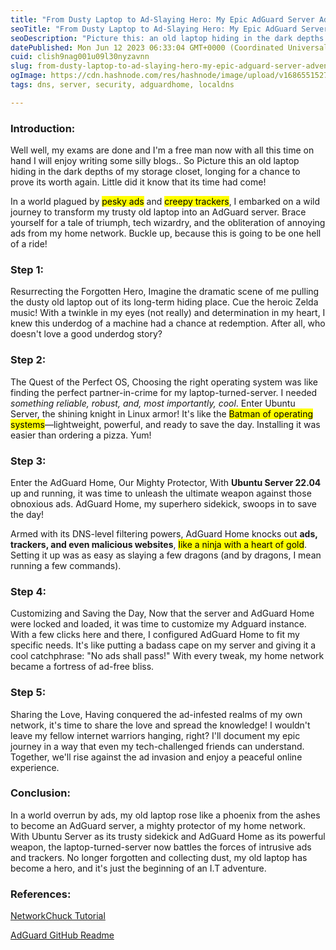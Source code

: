 ```yaml
---
title: "From Dusty Laptop to Ad-Slaying Hero: My Epic AdGuard Server Adventure!"
seoTitle: "From Dusty Laptop to Ad-Slaying Hero: My Epic AdGuard Server Adventure"
seoDescription: "Picture this: an old laptop hiding in the dark depths of my storage closet, longing for a chance to prove its worth again. Little did it know that its time"
datePublished: Mon Jun 12 2023 06:33:04 GMT+0000 (Coordinated Universal Time)
cuid: clish9nag001u09l30nyzavnn
slug: from-dusty-laptop-to-ad-slaying-hero-my-epic-adguard-server-adventure
ogImage: https://cdn.hashnode.com/res/hashnode/image/upload/v1686551527126/1d46628e-0a32-41e1-8622-aa338cba3bb8.png
tags: dns, server, security, adguardhome, localdns

---
```


### Introduction:

Well well, my exams are done and I'm a free man now with all this time on hand I will enjoy writing some silly blogs.. So Picture this an old laptop hiding in the dark depths of my storage closet, longing for a chance to prove its worth again. Little did it know that its time had come!

In a world plagued by <mark>pesky ads</mark> and <mark>creepy trackers</mark>, I embarked on a wild journey to transform my trusty old laptop into an AdGuard server. Brace yourself for a tale of triumph, tech wizardry, and the obliteration of annoying ads from my home network. Buckle up, because this is going to be one hell of a ride!

### Step 1:

Resurrecting the Forgotten Hero, Imagine the dramatic scene of me pulling the dusty old laptop out of its long-term hiding place. Cue the heroic Zelda music! With a twinkle in my eyes (not really) and determination in my heart, I knew this underdog of a machine had a chance at redemption. After all, who doesn't love a good underdog story?

### Step 2:

The Quest of the Perfect OS, Choosing the right operating system was like finding the perfect partner-in-crime for my laptop-turned-server. I needed *something reliable, robust, and, most importantly, cool*. Enter Ubuntu Server, the shining knight in Linux armor! It's like the <mark>Batman of operating systems</mark>—lightweight, powerful, and ready to save the day. Installing it was easier than ordering a pizza. Yum!

### Step 3:

Enter the AdGuard Home, Our Mighty Protector, With **Ubuntu Server 22.04** up and running, it was time to unleash the ultimate weapon against those obnoxious ads. AdGuard Home, my superhero sidekick, swoops in to save the day!

Armed with its DNS-level filtering powers, AdGuard Home knocks out **ads, trackers, and even malicious websites**, <mark>like a ninja with a heart of gold</mark>. Setting it up was as easy as slaying a few dragons (and by dragons, I mean running a few commands).

### Step 4:

Customizing and Saving the Day, Now that the server and AdGuard Home were locked and loaded, it was time to customize my Adguard instance. With a few clicks here and there, I configured AdGuard Home to fit my specific needs. It's like putting a badass cape on my server and giving it a cool catchphrase: "No ads shall pass!" With every tweak, my home network became a fortress of ad-free bliss.

### Step 5:

Sharing the Love, Having conquered the ad-infested realms of my own network, it's time to share the love and spread the knowledge! I wouldn't leave my fellow internet warriors hanging, right? I'll document my epic journey in a way that even my tech-challenged friends can understand. Together, we'll rise against the ad invasion and enjoy a peaceful online experience.

### Conclusion:

In a world overrun by ads, my old laptop rose like a phoenix from the ashes to become an AdGuard server, a mighty protector of my home network. With Ubuntu Server as its trusty sidekick and AdGuard Home as its powerful weapon, the laptop-turned-server now battles the forces of intrusive ads and trackers. No longer forgotten and collecting dust, my old laptop has become a hero, and it's just the beginning of an I.T adventure.

### References:

[NetworkChuck Tutorial](https://youtu.be/B2V_8M9cjYw)

[AdGuard GitHub Readme](https://github.com/AdguardTeam/AdGuardHome#getting-started)